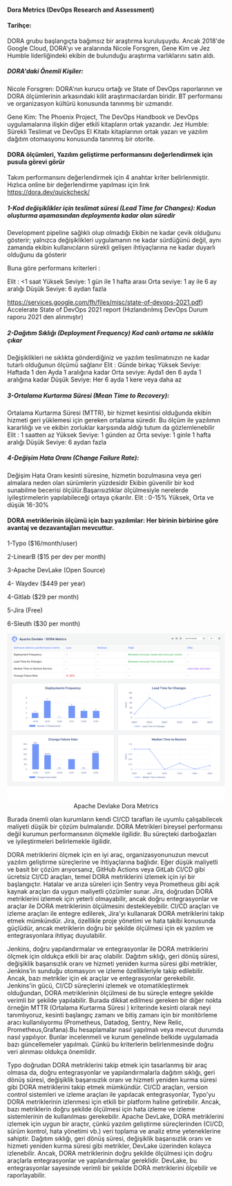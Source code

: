 #### Dora Metrics (DevOps Research and Assessment)
#### Tarihçe:
DORA grubu başlangıçta bağımsız bir araştırma kuruluşuydu. Ancak 2018'de Google Cloud, DORA'yı ve aralarında Nicole Forsgren, Gene Kim ve Jez Humble liderliğindeki ekibin de bulunduğu araştırma 
varlıklarını satın aldı. 
##### DORA'daki Önemli Kişiler:
Nicole Forsgren: DORA'nın kurucu ortağı ve State of DevOps raporlarının ve DORA ölçümlerinin arkasındaki kilit araştırmacılardan biridir. BT performansı ve organizasyon kültürü konusunda tanınmış bir uzmandır.

Gene Kim: The Phoenix Project, The DevOps Handbook ve DevOps uygulamalarına ilişkin diğer etkili kitapların ortak yazarıdır.
Jez Humble: Sürekli Teslimat ve DevOps El Kitabı kitaplarının ortak yazarı ve yazılım dağıtım otomasyonu konusunda tanınmış bir otorite.

#### DORA ölçümleri, Yazılım geliştirme performansını değerlendirmek için pusula görevi görür
Takım performansını değerlendirmek için 4 anahtar kriter belirlenmiştir.
Hızlıca online bir değerlendirme yapılması için link     https://dora.dev/quickcheck/

##### 1-Kod değişiklikler için teslimat süresi (Lead Time for Changes): Kodun oluşturma aşamasından deploymenta kadar olan süredir 
Development pipeline sağlıklı olup olmadığı
Ekibin ne kadar çevik olduğunu gösterir; yalnızca değişiklikleri uygulamanın ne kadar sürdüğünü değil,
aynı zamanda ekibin kullanıcıların sürekli gelişen ihtiyaçlarına ne kadar duyarlı olduğunu da gösterir

Buna göre performans kriterleri :

Elit : <1 saat
Yüksek Seviye: 1 gün ile 1 hafta arası
Orta seviye: 1 ay ile 6 ay aralığı
Düşük Seviye: 6 aydan fazla

https://services.google.com/fh/files/misc/state-of-devops-2021.pdf)
 Accelerate State of DevOps 2021 report (Hızlandırılmış DevOps Durum raporu 2021 den alınmıştır)

##### 2-Dağıtım Sıklığı (Deployment Frequency)   Kod canlı ortama ne sıklıkla çıkar
Değişiklikleri ne sıklıkta gönderdiğiniz ve yazılım teslimatınızın ne kadar tutarlı olduğunun ölçümü sağlanır
Elit : Günde birkaç 
Yüksek Seviye: Haftada 1 den  Ayda 1 aralığına kadar
Orta seviye: Ayda1 den   6 ayda 1 aralığına kadar
Düşük Seviye: Her 6 ayda 1 kere veya daha az

##### 3-Ortalama Kurtarma Süresi (Mean Time to Recovery):
Ortalama Kurtarma Süresi (MTTR), bir hizmet kesintisi olduğunda ekibin hizmeti geri yüklemesi için gereken ortalama süredir. Bu ölçüm ile  yazılımın kararlılığı ve ve ekibin zorluklar karşısında aldığı tutum da gözlemlenebilir
 Elit : 1 saatten az
Yüksek Seviye: 1 günden az
Orta seviye: 1 ginle 1 hafta aralığı
Düşük Seviye: 6 aydan fazla

##### 4-Değişim Hata Oranı (Change Failure Rate): 

Değişim Hata Oranı kesinti süresine, hizmetin bozulmasına veya geri almalara neden olan sürümlerin yüzdesidir
Ekibin güvenilir bir kod sunabilme becerisi ölçülür.Başarısızlıklar ölçülmesiyle nerelerde iyileştirmelerin yapılabileceği ortaya çıkarılır.
Elit : 0-15%
Yüksek, Orta  ve düşük  16-30%



#### DORA metriklerinin  ölçümü için bazı yazılımlar:  Her birinin birbirine göre avantaj ve dezavantajları mevcuttur.

1-Typo  ($16/month/user)

2-LinearB  ($15 per dev per month)

3-Apache DevLake (Open Source)

4- Waydev ($449 per year)

4-Gitlab ($29 per month)

5-Jira (Free)

6-Sleuth ($30 per month)


<p align="center">
  <img  src="https://github.com/okansungur/drafts/blob/main/iot_images/ApacheDevlake_Dora.png"><br/>
  Apache Devlake Dora Metrics
</p>


Burada  önemli olan kurumların kendi CI/CD tarafları ile  uyumlu çalışabilecek maliyeti  düşük  bir çözüm bulmalarıdır. DORA Metrikleri bireysel performansı değil kurumun performansının ölçmekle ilgilidir. Bu  süreçteki darboğazları ve iyileştirmeleri belirlemekle ilgilidir.

DORA metriklerini ölçmek için en iyi araç, organizasyonunuzun mevcut yazılım geliştirme süreçlerine ve ihtiyaçlarına bağlıdır. Eğer düşük maliyetli ve basit bir çözüm arıyorsanız, GitHub Actions veya GitLab CI/CD gibi ücretsiz CI/CD araçları, temel DORA metriklerini izlemek için iyi bir başlangıçtır. Hatalar ve arıza süreleri için Sentry veya Prometheus gibi açık kaynak araçları da uygun maliyetli çözümler sunar.
Jira, doğrudan DORA metriklerini izlemek için yeterli olmayabilir, ancak doğru entegrasyonlar ve araçlar ile DORA metriklerinin ölçülmesini destekleyebilir. CI/CD araçları ve izleme araçları ile entegre edilerek, Jira'yı kullanarak DORA metriklerini takip etmek mümkündür. Jira, özellikle proje yönetimi ve hata takibi konusunda güçlüdür, ancak metriklerin doğru bir şekilde ölçülmesi için ek yazılım ve entegrasyonlara ihtiyaç duyulabilir.

Jenkins, doğru yapılandırmalar ve entegrasyonlar ile DORA metriklerini ölçmek için oldukça etkili bir araç olabilir. Dağıtım sıklığı, geri dönüş süresi, değişiklik başarısızlık oranı ve hizmeti yeniden kurma süresi gibi metrikler, Jenkins’in sunduğu otomasyon ve izleme özellikleriyle takip edilebilir. Ancak, bazı metrikler için ek araçlar ve entegrasyonlar gerekebilir. Jenkins'in gücü, CI/CD süreçlerini izlemek ve otomatikleştirmek olduğundan, DORA metriklerinin ölçülmesi de bu süreçle entegre şekilde verimli bir şekilde yapılabilir.
Burada dikkat edilmesi gereken bir diğer nokta  örneğin MTTR  (Ortalama Kurtarma Süresi ) kriterinde kesinti olarak neyi tanımlıyoruz, kesinti başlangıç zamanı ve bitiş zamanı  için bir monitörleme aracı  kullanılıyormu (Prometheus, Datadog, Sentry, New Relic, Prometheus,Grafana).Bu hesaplamalar nasıl yapılmalı veya mevcut durumda nasıl yapılıyor. Bunlar incelenmeli ve kurum genelinde belkide  uygulamada bazı  güncellemeler yapılmalı. Çünkü bu kriterlerin belirlenmesinde doğru veri alınması oldukça önemlidir.

Typo doğrudan DORA metriklerini takip etmek için tasarlanmış bir araç olmasa da, doğru entegrasyonlar ve yapılandırmalarla dağıtım sıklığı, geri dönüş süresi, değişiklik başarısızlık oranı ve hizmeti yeniden kurma süresi gibi DORA metriklerini takip etmek mümkündür. CI/CD araçları, version control sistemleri ve izleme araçları ile yapılacak entegrasyonlar, Typo'yu DORA metriklerinin izlenmesi için etkili bir platform haline getirebilir. Ancak, bazı metriklerin doğru şekilde ölçülmesi için hata izleme ve izleme sistemlerinin de kullanılması gerekebilir.
Apache DevLake, DORA metriklerini izlemek için uygun bir araçtır, çünkü yazılım geliştirme süreçlerinden (CI/CD, sürüm kontrol, hata yönetimi vb.) veri toplama ve analiz etme yeteneklerine sahiptir. Dağıtım sıklığı, geri dönüş süresi, değişiklik başarısızlık oranı ve hizmeti yeniden kurma süresi gibi metrikler, DevLake üzerinden kolayca izlenebilir. Ancak, DORA metriklerinin doğru şekilde ölçülmesi için doğru araçlarla entegrasyonlar ve yapılandırmalar gereklidir. DevLake, bu entegrasyonlar sayesinde verimli bir şekilde DORA metriklerini ölçebilir ve raporlayabilir.
